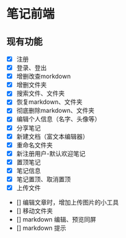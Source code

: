 # 笔记前端

## 现有功能

-   [x] 注册
-   [x] 登录、登出
-   [x] 增删改查morkdown
-   [x] 增删文件夹
-   [x] 搜索文件、文件夹
-   [x] 恢复markdown、文件夹
-   [x] 彻底删除markdown、文件夹
-   [x] 编辑个人信息（名字、头像等）
-   [x] 分享笔记
-   [x] 新建文档（富文本编辑器）
-   [x] 重命名文件夹
-   [x] 新注册用户-默认欢迎笔记
-   [x] 置顶笔记
-   [x] 笔记信息
-   [x] 笔记置顶、取消置顶
-   [x] 上传文件
-   [] 编辑文章时，增加上传图片的小工具
-   [] 移动文件夹
-   [] markdown 编辑、预览同屏
-   [] markdown 提示
